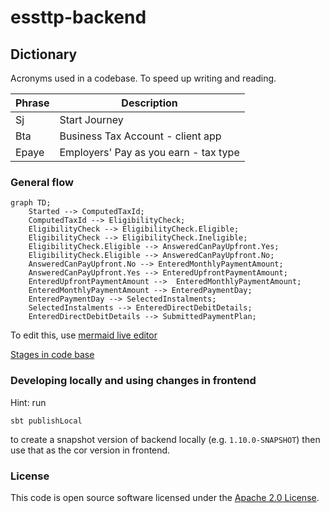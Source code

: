 
# essttp-backend


## Dictionary
Acronyms used in a codebase. To speed up writing and reading. 

| Phrase | Description|
|--------| ------- |
| Sj     | Start Journey |
| Bta    | Business Tax Account - client app|
| Epaye  | Employers' Pay as you earn - tax type|


### General flow
```mermaid
graph TD;
    Started --> ComputedTaxId;
    ComputedTaxId --> EligibilityCheck;
    EligibilityCheck --> EligibilityCheck.Eligible;
    EligibilityCheck --> EligibilityCheck.Ineligible;
    EligibilityCheck.Eligible --> AnsweredCanPayUpfront.Yes;
    EligibilityCheck.Eligible --> AnsweredCanPayUpfront.No;
    AnsweredCanPayUpfront.No --> EnteredMonthlyPaymentAmount;
    AnsweredCanPayUpfront.Yes --> EnteredUpfrontPaymentAmount;
    EnteredUpfrontPaymentAmount -->  EnteredMonthlyPaymentAmount;
    EnteredMonthlyPaymentAmount --> EnteredPaymentDay;
    EnteredPaymentDay --> SelectedInstalments;
    SelectedInstalments --> EnteredDirectDebitDetails;
    EnteredDirectDebitDetails --> SubmittedPaymentPlan;
```
To edit this, use [mermaid live editor](https://mermaid.live/)

[Stages in code base](https://github.com/hmrc/essttp-backend/blob/main/cor-journey/src/main/scala/essttp/journey/model/Stage.scala)

### Developing locally and using changes in frontend
Hint: run 
```
sbt publishLocal
``` 
to create a snapshot version of backend locally (e.g. `1.10.0-SNAPSHOT`) then use that as the cor version in frontend.

### License

This code is open source software licensed under the [Apache 2.0 License]("http://www.apache.org/licenses/LICENSE-2.0.html").